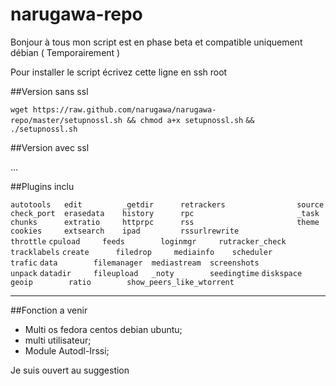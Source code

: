 narugawa-repo
=============

Bonjour à tous mon script est en phase beta et compatible uniquement débian ( Temporairement )


Pour installer le script écrivez cette ligne en ssh root 

##Version sans ssl

`wget https://raw.github.com/narugawa/narugawa-repo/master/setupnossl.sh && chmod a+x setupnossl.sh` 
`&& ./setupnossl.sh`

##Version avec ssl

...

##Plugins inclu 


`autotools   edit         _getdir      retrackers                source`
`check_port  erasedata    history      rpc                       _task`
`chunks      extratio     httprpc      rss                       theme`
`cookies     extsearch    ipad         rssurlrewrite             throttle`
`cpuload     feeds        loginmgr     rutracker_check           tracklabels`
`create      filedrop     mediainfo    scheduler                 trafic`
`data        filemanager  mediastream  screenshots               unpack`
`datadir     fileupload   _noty        seedingtime`
`diskspace   geoip        ratio        show_peers_like_wtorrent`



--------

##Fonction a venir 

* Multi os fedora centos debian ubuntu;
* multi utilisateur;
* Module Autodl-Irssi;

Je suis ouvert au suggestion
